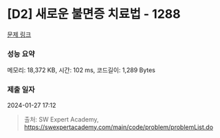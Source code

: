 # [D2] 새로운 불면증 치료법 - 1288 

[문제 링크](https://swexpertacademy.com/main/code/problem/problemDetail.do?contestProbId=AV18_yw6I9MCFAZN) 

### 성능 요약

메모리: 18,372 KB, 시간: 102 ms, 코드길이: 1,289 Bytes

### 제출 일자

2024-01-27 17:12



> 출처: SW Expert Academy, https://swexpertacademy.com/main/code/problem/problemList.do
